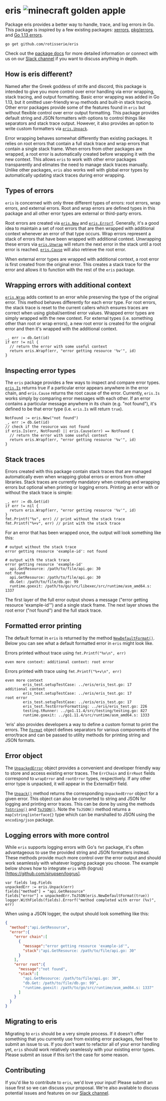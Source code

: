 # eris ![minecraft golden apple](https://cdn.emojidex.com/emoji/hdpi/minecraft_golden_apple.png?1511637499 "minecraft golden apple")

Package eris provides a better way to handle, trace, and log errors in Go. This package is inspired by a few existing packages: [xerrors](https://github.com/golang/xerrors), [pkg/errors](https://github.com/pkg/errors), and [Go 1.13 errors](https://golang.org/pkg/errors/).

`go get github.com/rotisserie/eris`

Check out the [package docs](https://godoc.org/github.com/rotisserie/eris) for more detailed information or connect with us on our [Slack channel](https://gorotisserie.slack.com/archives/CS13EC3T6) if you want to discuss anything in depth.

## How is eris different?

Named after the Greek goddess of strife and discord, this package is intended to give you more control over error handling via error wrapping, stack tracing, and output formatting. Basic error wrapping was added in Go 1.13, but it omitted user-friendly `Wrap` methods and built-in stack tracing. Other error packages provide some of the features found in `eris` but without flexible control over error output formatting. This package provides default string and JSON formatters with options to control things like separators and stack trace output. However, it also provides an option to write custom formatters via [`eris.Unpack`](https://godoc.org/github.com/morningvera/eris#Unpack).

Error wrapping behaves somewhat differently than existing packages. It relies on root errors that contain a full stack trace and wrap errors that contain a single stack frame. When errors from other packages are wrapped, a root error is automatically created before wrapping it with the new context. This allows `eris` to work with other error packages transparently and elimates the need to manage stack traces manually. Unlike other packages, `eris` also works well with global error types by automatically updating stack traces during error wrapping.

## Types of errors

`eris` is concerned with only three different types of errors: root errors, wrap errors, and external errors. Root and wrap errors are defined types in this package and all other error types are external or third-party errors.

Root errors are created via [`eris.New`](https://godoc.org/github.com/rotisserie/eris#New) and [`eris.Errorf`](https://godoc.org/github.com/rotisserie/eris#Errorf). Generally, it's a good idea to maintain a set of root errors that are then wrapped with additional context whenever an error of that type occurs. Wrap errors represent a stack of errors that have been wrapped with additional context. Unwrapping these errors via [`eris.Unwrap`](https://godoc.org/github.com/rotisserie/eris#Unwrap) will return the next error in the stack until a root error is reached. [`eris.Cause`](https://godoc.org/github.com/rotisserie/eris#Cause) will also retrieve the root error.

When external error types are wrapped with additional context, a root error is first created from the original error. This creates a stack trace for the error and allows it to function with the rest of the `eris` package.

## Wrapping errors with additional context

[`eris.Wrap`](https://godoc.org/github.com/rotisserie/eris#Wrap) adds context to an error while preserving the type of the original error. This method behaves differently for each error type. For root errors, the stack trace is reset to the current callers which ensures traces are correct when using global/sentinel error values. Wrapped error types are simply wrapped with the new context. For external types (i.e. something other than root or wrap errors), a new root error is created for the original error and then it's wrapped with the additional context.

```golang
_, err := db.Get(id)
if err != nil {
  // return the error with some useful context
  return eris.Wrapf(err, "error getting resource '%v'", id)
}
```

## Inspecting error types

The `eris` package provides a few ways to inspect and compare error types. [`eris.Is`](https://godoc.org/github.com/rotisserie/eris#Is) returns true if a particular error appears anywhere in the error chain, and `eris.Cause` returns the root cause of the error. Currently, `eris.Is` works simply by comparing error messages with each other. If an error contains a particular message anywhere in its chain (e.g. "not found"), it's defined to be that error type (i.e. `eris.Is` will return `true`).

```golang
NotFound := eris.New("not found")
_, err := db.Get(id)
// check if the resource was not found
if eris.Is(err, NotFound) || eris.Cause(err) == NotFound {
  // return the error with some useful context
  return eris.Wrapf(err, "error getting resource '%v'", id)
}
```

## Stack traces

Errors created with this package contain stack traces that are managed automatically even when wrapping global errors or errors from other libraries. Stack traces are currently mandatory when creating and wrapping errors but optional when printing or logging errors. Printing an error with or without the stack trace is simple:

```golang
_, err := db.Get(id)
if err != nil {
  return eris.Wrapf(err, "error getting resource '%v'", id)
}
fmt.Printf("%v", err) // print without the stack trace
fmt.Printf("%+v", err) // print with the stack trace
```

For an error that has been wrapped once, the output will look something like this:

```
# output without the stack trace
error getting resource 'example-id': not found

# output with the stack trace
error getting resource 'example-id'
  api.GetResource: /path/to/file/api.go: 30
not found
  api.GetResource: /path/to/file/api.go: 30
  db.Get: /path/to/file/db.go: 99
  runtime.goexit: /path/to/go/src/libexec/src/runtime/asm_amd64.s: 1337
```

The first layer of the full error output shows a message ("error getting resource 'example-id'") and a single stack frame. The next layer shows the root error ("not found") and the full stack trace.

## Formatted error printing

The default format in `eris` is returned by the method [`NewDefaultFormat()`](https://godoc.org/github.com/morningvera/eris#NewDefaultFormat). Below you can see what a default formatted error in `eris` might look like.

Errors printed without trace using `fmt.Printf("%v\n", err)`

```
even more context: additional context: root error
```

Errors printed with trace using `fmt.Printf("%+v\n", err)`

```
even more context
        eris_test.setupTestCase: ../eris/eris_test.go: 17
additional context
        eris_test.setupTestCase: ../eris/eris_test.go: 17
root error
        eris_test.setupTestCase: ../eris/eris_test.go: 17
        eris_test.TestErrorFormatting: ../eris/eris_test.go: 226
        testing.tRunner: ../go1.11.4/src/testing/testing.go: 827
        runtime.goexit: ../go1.11.4/src/runtime/asm_amd64.s: 1333
```

'eris' also provides developers a way to define a custom format to print the errors. The [`Format`](https://godoc.org/github.com/morningvera/eris#Format) object defines separators for various components of the error/trace and can be passed to utility methods for printing string and JSON formats.

## Error object

The [`UnpackedError`](https://godoc.org/github.com/morningvera/eris#UnpackedError) object provides a convenient and developer friendly way to store and access existing error traces. The `ErrChain` and `ErrRoot` fields correspond to `wrapError` and `rootError` types, respectively. If any other error type is unpacked, it will appear in the ExternalErr field.

The [`Unpack()`](https://godoc.org/github.com/morningvera/eris#Unpack) method returns the corresponding `UnpackedError` object for a given error. This object can also be converted to string and JSON for logging and printing error traces. This can be done by using the methods [`ToString()`](https://godoc.org/github.com/morningvera/eris#UnpackedError.ToString) and [`ToJSON()`](https://godoc.org/github.com/morningvera/eris#UnpackedError.ToJSON). Note the `ToJSON()` method returns a `map[string]interface{}` type which can be marshalled to JSON using the `encoding/json` package.

## Logging errors with more control

While `eris` supports logging errors with Go's `fmt` package, it's often advantageous to use the provided string and JSON formatters instead. These methods provide much more control over the error output and should work seamlessly with whatever logging package you choose. The example below shows how to integrate `eris` with (logrus)[https://github.com/sirupsen/logrus].

```golang
var fields log.Fields
unpackedErr := eris.Unpack(err)
fields["method"] = "api.GetResource"
fields["error"] = unpackedErr.ToJSON(eris.NewDefaultFormat(true))
logger.WithFields(fields).Errorf("method completed with error (%v)", err)
```

When using a JSON logger, the output should look something like this:

```json
{
  "method":"api.GetResource",
  "error":{
    "error chain":[
      {
        "message":"error getting resource 'example-id'",
        "stack":"api.GetResource: /path/to/file/api.go: 30"
      }
    ],
    "error root":{
      "message":"not found",
      "stack":[
        "api.GetResource: /path/to/file/api.go: 30",
        "db.Get: /path/to/file/db.go: 99",
        "runtime.goexit: /path/to/go/src/runtime/asm_amd64.s: 1337"
      ]
    }
  }
}
```

## Migrating to eris

Migrating to `eris` should be a very simple process. If it doesn't offer something that you currently use from existing error packages, feel free to submit an issue to us. If you don't want to refactor all of your error handling yet, `eris` should work relatively seamlessly with your existing error types. Please submit an issue if this isn't the case for some reason.

## Contributing

If you'd like to contribute to `eris`, we'd love your input! Please submit an issue first so we can discuss your proposal. We're also available to discuss potential issues and features on our [Slack channel](https://gorotisserie.slack.com/archives/CS13EC3T6).
